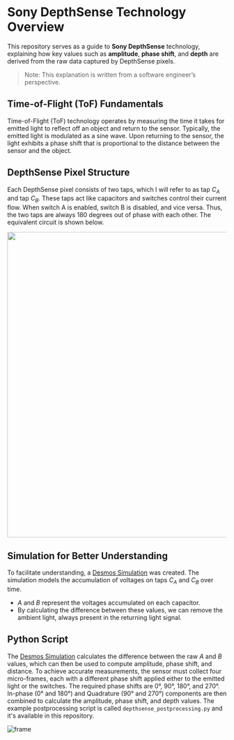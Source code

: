 # Sony DepthSense Technology Overview

This repository serves as a guide to **Sony DepthSense** technology, explaining how key values such as **amplitude**, **phase shift**, and **depth** are derived from the raw data captured by DepthSense pixels.

> Note: This explanation is written from a software engineer’s perspective.

## Time-of-Flight (ToF) Fundamentals
Time-of-Flight (ToF) technology operates by measuring the time it takes for emitted light to reflect off an object and return to the sensor. Typically, the emitted light is modulated as a sine wave. Upon returning to the sensor, the light exhibits a phase shift that is proportional to the distance between the sensor and the object.

## DepthSense Pixel Structure
Each DepthSense pixel consists of two taps, which I will refer to as tap $C_A$ and tap $C_B$. These taps act like capacitors and switches control their current flow. When switch A is enabled, switch B is disabled, and vice versa. Thus, the two taps are always 180 degrees out of phase with each other. The equivalent circuit is shown below.

<p align="center">
  <img src="https://github.com/user-attachments/assets/c5870980-eb6f-46fe-ae38-3a5ac48bce49" width="700">
</p>

## Simulation for Better Understanding
To facilitate understanding, a [Desmos Simulation](https://www.desmos.com/calculator/stxdkrn707) was created. The simulation models the accumulation of voltages on taps $C_A$ and $C_B$ over time.

- $A$ and $B$ represent the voltages accumulated on each capacitor.
- By calculating the difference between these values, we can remove the ambient light, always present in the returning light signal.

## Python Script
The [Desmos Simulation](https://www.desmos.com/calculator/stxdkrn707) calculates the difference between the raw $A$ and $B$ values, which can then be used to compute amplitude, phase shift, and distance. To achieve accurate measurements, the sensor must collect four micro-frames, each with a different phase shift applied either to the emitted light or the switches. The required phase shifts are 0°, 90°, 180°, and 270°. In-phase (0° and 180°) and Quadrature (90° and 270°) components are then combined to calculate the amplitude, phase shift, and depth values. The example postprocessing script is called `depthsense_postprocessing.py` and it's available in this repository.

![frame](https://github.com/user-attachments/assets/8356ff53-91f0-4971-bf8c-a1ee2e3acdcc)
